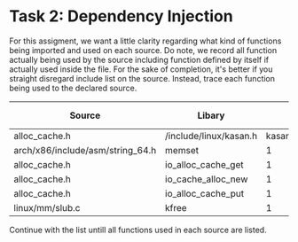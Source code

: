 # Task 2: Dependency Injection
For this assigment, we want a little clarity regarding what kind of functions being imported and used on each source. Do note, we record all function actually being used by the source including function defined by itself if actually used inside the file. For the sake of completion, it's better if you straight disregard include list on the source. Instead, trace each function being used to the declared source.

Source | Libary | Function utilized | Time Used
-------|--------|--------------| ------------------
alloc_cache.h | /include/linux/kasan.h | kasan_mempool_unpoison_object | 1
 | arch/x86/include/asm/string_64.h| memset | 1
 | alloc_cache.h | io_alloc_cache_get | 1
 | alloc_cache.h | io_cache_alloc_new | 1
 | alloc_cache.h | io_alloc_cache_put | 1
 | linux/mm/slub.c | kfree | 1

Continue with the list untill all functions used in each source are listed.